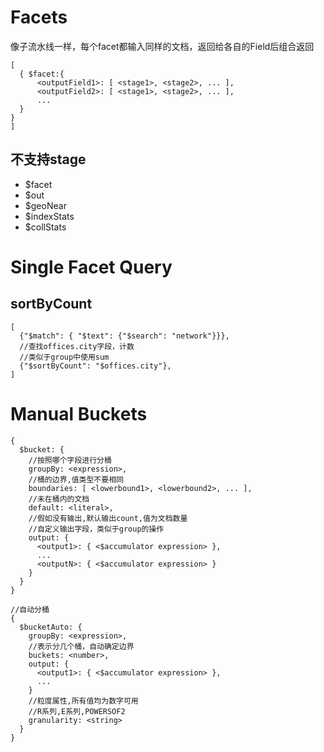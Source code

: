 # Facets
像子流水线一样，每个facet都输入同样的文档，返回给各自的Field后组合返回
```
[
  { $facet:{
      <outputField1>: [ <stage1>, <stage2>, ... ],
      <outputField2>: [ <stage1>, <stage2>, ... ],
      ...
  }
}
]
```

## 不支持stage
- $facet
- $out
- $geoNear
- $indexStats
- $collStats

# Single Facet Query

## sortByCount
```
[
  {"$match": { "$text": {"$search": "network"}}},
  //查找offices.city字段，计数
  //类似于group中使用sum
  {"$sortByCount": "$offices.city"},
]
```

# Manual Buckets
```
{
  $bucket: {
    //按照哪个字段进行分桶
    groupBy: <expression>,
    //桶的边界,值类型不要相同
    boundaries: [ <lowerbound1>, <lowerbound2>, ... ],
    //未在桶内的文档
    default: <literal>,
    //假如没有输出,默认输出count,值为文档数量
    //自定义输出字段，类似于group的操作
    output: {
      <output1>: { <$accumulator expression> },
      ...
      <outputN>: { <$accumulator expression> }
    }
  }
}
```

```
//自动分桶
{
  $bucketAuto: {
    groupBy: <expression>,
    //表示分几个桶，自动确定边界
    buckets: <number>,
    output: {
      <output1>: { <$accumulator expression> },
      ...
    }
    //粒度属性,所有值均为数字可用
    //R系列,E系列,POWERSOF2
    granularity: <string>
  }
}
```